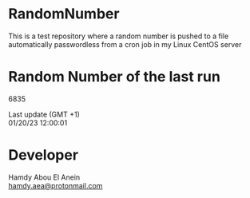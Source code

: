 # RandomNumber    
This is a test repository where a random number is pushed to a file automatically passwordless from a cron job in my Linux CentOS server    
# Random Number of the last run   
6835
      
Last update (GMT +1)    
01/20/23 12:00:01
# Developer    
Hamdy Abou El Anein   
hamdy.aea@protonmail.com
